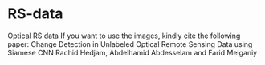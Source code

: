 # RS-data
Optical RS data
If you want to use the images, kindly cite the following paper:
Change Detection in Unlabeled Optical Remote Sensing Data using Siamese CNN
Rachid Hedjam, Abdelhamid Abdesselam and Farid Melganiy
